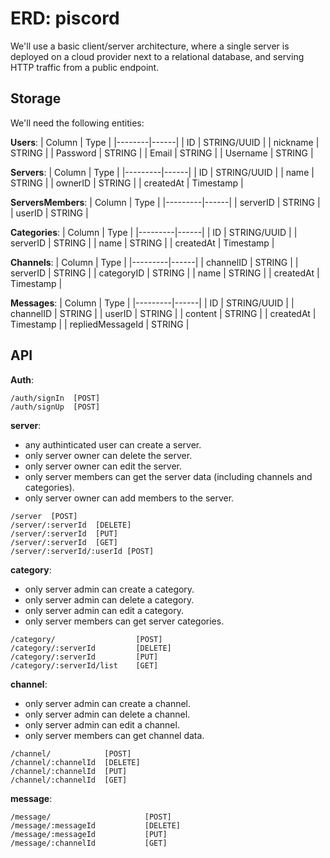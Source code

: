 # ERD: piscord

We'll use a basic client/server architecture, where a single server is deployed
on a cloud provider next to a relational database, and serving HTTP traffic from
a public endpoint.

## Storage

We'll need the following entities:

**Users**:
| Column | Type |
|--------|------|
| ID | STRING/UUID |
| nickname | STRING |
| Password | STRING |
| Email | STRING |
| Username | STRING |

**Servers**:
| Column | Type |
|---------|------|
| ID | STRING/UUID |
| name | STRING |
| ownerID | STRING |
| createdAt | Timestamp |

**ServersMembers**:
| Column | Type |
|---------|------|
| serverID | STRING |
| userID | STRING |

**Categories**:
| Column | Type |
|---------|------|
| ID | STRING/UUID |
| serverID | STRING |
| name | STRING |
| createdAt | Timestamp |

**Channels**:
| Column | Type |
|---------|------|
| channelID | STRING |
| serverID | STRING |
| categoryID | STRING |
| name | STRING |
| createdAt | Timestamp |

**Messages**:
| Column | Type |
|---------|------|
| ID | STRING/UUID |
| channelID | STRING |
| userID | STRING |
| content | STRING |
| createdAt | Timestamp |
| repliedMessageId | STRING |

## API

**Auth**:

```
/auth/signIn  [POST]
/auth/signUp  [POST]
```

**server**:

- any authinticated user can create a server.
- only server owner can delete the server.
- only server owner can edit the server.
- only server members can get the server data (including channels and categories).
- only server owner can add members to the server.

```
/server  [POST]
/server/:serverId  [DELETE]
/server/:serverId  [PUT]
/server/:serverId  [GET]
/server/:serverId/:userId [POST]
```

**category**:

- only server admin can create a category.
- only server admin can delete a category.
- only server admin can edit a category.
- only server members can get server categories.

```
/category/                  [POST]
/category/:serverId         [DELETE]
/category/:serverId         [PUT]
/category/:serverId/list    [GET]
```

**channel**:

- only server admin can create a channel.
- only server admin can delete a channel.
- only server admin can edit a channel.
- only server members can get channel data.

```
/channel/            [POST]
/channel/:channelId  [DELETE]
/channel/:channelId  [PUT]
/channel/:channelId  [GET]
```

**message**:

```
/message/                     [POST]
/message/:messageId           [DELETE]
/message/:messageId           [PUT]
/message/:channelId           [GET]
```

<!-- endpoint for server (categories and channels nested) -->
<!-- endpoint for a channel chat -->
